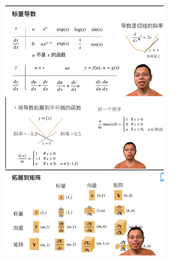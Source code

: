 ![image-Snipaste_2024-01-14_09-59-32.png](./assets/Snipaste_2024-01-14_09-59-32.png)
![image-Snipaste_2024-01-14_10-04-20.png](./assets/Snipaste_2024-01-14_10-04-20.png)
![image-Snipaste_2024-01-14_10-16-33.png](./assets/Snipaste_2024-01-14_10-16-33.png)

